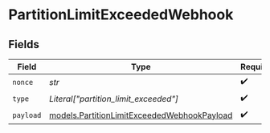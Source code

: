 # PartitionLimitExceededWebhook


## Fields

| Field                                                                                            | Type                                                                                             | Required                                                                                         | Description                                                                                      |
| ------------------------------------------------------------------------------------------------ | ------------------------------------------------------------------------------------------------ | ------------------------------------------------------------------------------------------------ | ------------------------------------------------------------------------------------------------ |
| `nonce`                                                                                          | *str*                                                                                            | :heavy_check_mark:                                                                               | N/A                                                                                              |
| `type`                                                                                           | *Literal["partition_limit_exceeded"]*                                                            | :heavy_check_mark:                                                                               | N/A                                                                                              |
| `payload`                                                                                        | [models.PartitionLimitExceededWebhookPayload](../models/partitionlimitexceededwebhookpayload.md) | :heavy_check_mark:                                                                               | N/A                                                                                              |